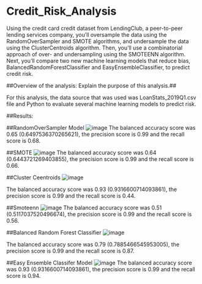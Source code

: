 # Credit_Risk_Analysis
Using the credit card credit dataset from LendingClub, a peer-to-peer lending services company, you’ll oversample the data using the RandomOverSampler and SMOTE algorithms, and undersample the data using the ClusterCentroids algorithm. Then, you’ll use a combinatorial approach of over- and undersampling using the SMOTEENN algorithm. Next, you’ll compare two new machine learning models that reduce bias, BalancedRandomForestClassifier and EasyEnsembleClassifier, to predict credit risk.


##Overview of the analysis: Explain the purpose of this analysis.##

For this analysis, the data source that was used was LoanStats_2019Q1.csv file and Python to evaluate several machine learning models to predict risk. 

##Results: 

##RandomOverSampler Model
![image](https://user-images.githubusercontent.com/96396696/175616400-13df0a06-577c-4589-ab1e-bb9d00cb1fc2.png)
The balanced accuracy score was 0.65 (0.6497536370265621), the precision score is 0.99 and the recall score is 0.68.

##SMOTE
![image](https://user-images.githubusercontent.com/96396696/175616290-836259fc-6c0e-4e33-b397-e25588bce7a8.png)
The balanced accuracy score was 0.64 (0.6443721269403855), the precision score is 0.99 and the recall score is 0.66.

##Cluster Ceentroids
![image](https://user-images.githubusercontent.com/96396696/175616188-7fd15e3b-ee18-4dc3-b37c-b60c1acba0a3.png)

The balanced accuracy score was 0.93 (0.9316600714093861), the precision score is 0.99 and the recall score is 0.44.

##Smoteenn
![image](https://user-images.githubusercontent.com/96396696/175616104-a8965472-365e-4051-9d59-2e1a5197fa91.png)
The balanced accuracy score was 0.51 (0.5117037520496674), the precision score is 0.99 and the recall score is 0.56.

##Balanced Random Forest Classifier
 ![image](https://user-images.githubusercontent.com/96396696/175615994-32e33806-0dc8-499f-badf-289e2d827a76.png)

The balanced accuracy score was 0.79 (0.7885466545953005), the precision score is 0.99 and the recall score is 0.87.

##Easy Ensemble Classifer Model
 ![image](https://user-images.githubusercontent.com/96396696/175615839-eb794917-1e9a-41a9-8e1d-be55311bf396.png)
The balanced accuracy score was 0.93 (0.9316600714093861), the precision score is 0.99 and the recall score is 0.94.
